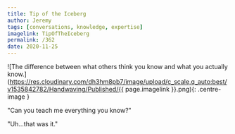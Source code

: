 ```yaml
---
title: Tip of the Iceberg
author: Jeremy
tags: [conversations, knowledge, expertise]
imagelink: TipOfTheIceberg
permalink: /362
date: 2020-11-25
---
```


![The difference between what others think you know and what you actually know.](https://res.cloudinary.com/dh3hm8pb7/image/upload/c_scale,q_auto:best/v1535842782/Handwaving/Published/{{ page.imagelink }}.png){: .centre-image }

"Can you teach me everything you know?"

"Uh...that was it."
